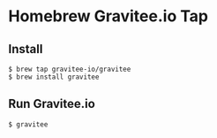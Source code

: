 # Homebrew Gravitee.io Tap

## Install
```
$ brew tap gravitee-io/gravitee
$ brew install gravitee
```

## Run Gravitee.io
```
$ gravitee
```
